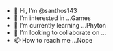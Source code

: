 - 👋 Hi, I’m @santhos143
- 👀 I’m interested in ...Games
- 🌱 I’m currently learning ...Phyton
- 💞️ I’m looking to collaborate on ...
- 📫 How to reach me ...Nope

<!---
santhos143/santhos143 is a ✨ special ✨ repository because its `README.md` (this file) appears on your GitHub profile.
You can click the Preview link to take a look at your changes.
--->
